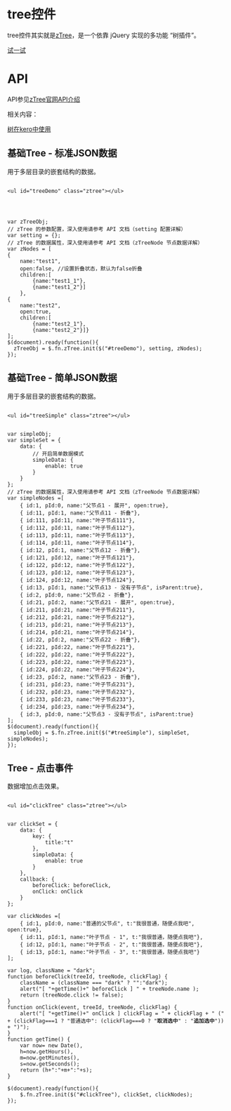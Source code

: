 # tree控件

tree控件其实就是[zTree](http://www.treejs.cn/v3/main.php#_zTreeInfo)，是一个依靠 jQuery 实现的多功能 “树插件”。


[试一试](http://tinper.org/webide/#/demos/ui/tree)


# API

API参见[zTree官网API介绍](http://www.treejs.cn/v3/api.php)


相关内容：

[树在kero中使用](http://tinper.org/dist/kero/docs/tree.html) 

## 基础Tree - 标准JSON数据

用于多层目录的嵌套结构的数据。

<div class="examples-code"><pre><code>
&lt;ul id="treeDemo" class="ztree">&lt;/ul>
       
</code></pre>
</div>


<pre class="examples-code"><code>
var zTreeObj;
// zTree 的参数配置，深入使用请参考 API 文档（setting 配置详解）
var setting = {};
// zTree 的数据属性，深入使用请参考 API 文档（zTreeNode 节点数据详解）
var zNodes = [
{
    name:"test1",
    open:false, //设置折叠状态，默认为false折叠
    children:[
        {name:"test1_1"},
        {name:"test1_2"}]
    },
{
    name:"test2",
    open:true,
    children:[
        {name:"test2_1"},
        {name:"test2_2"}]}
];
$(document).ready(function(){
  zTreeObj = $.fn.zTree.init($("#treeDemo"), setting, zNodes);
});
</code></pre>



## 基础Tree - 简单JSON数据

用于多层目录的嵌套结构的数据。

<div class="examples-code"><pre><code>
&lt;ul id="treeSimple" class="ztree">&lt;/ul>
</code></pre>
</div>


<pre class="examples-code"><code>
var simpleObj;
var simpleSet = {
    data: {
        // 开启简单数据模式
        simpleData: {
            enable: true
        }
    }
};
// zTree 的数据属性，深入使用请参考 API 文档（zTreeNode 节点数据详解）
var simpleNodes =[
    { id:1, pId:0, name:"父节点1 - 展开", open:true},
    { id:11, pId:1, name:"父节点11 - 折叠"},
    { id:111, pId:11, name:"叶子节点111"},
    { id:112, pId:11, name:"叶子节点112"},
    { id:113, pId:11, name:"叶子节点113"},
    { id:114, pId:11, name:"叶子节点114"},
    { id:12, pId:1, name:"父节点12 - 折叠"},
    { id:121, pId:12, name:"叶子节点121"},
    { id:122, pId:12, name:"叶子节点122"},
    { id:123, pId:12, name:"叶子节点123"},
    { id:124, pId:12, name:"叶子节点124"},
    { id:13, pId:1, name:"父节点13 - 没有子节点", isParent:true},
    { id:2, pId:0, name:"父节点2 - 折叠"},
    { id:21, pId:2, name:"父节点21 - 展开", open:true},
    { id:211, pId:21, name:"叶子节点211"},
    { id:212, pId:21, name:"叶子节点212"},
    { id:213, pId:21, name:"叶子节点213"},
    { id:214, pId:21, name:"叶子节点214"},
    { id:22, pId:2, name:"父节点22 - 折叠"},
    { id:221, pId:22, name:"叶子节点221"},
    { id:222, pId:22, name:"叶子节点222"},
    { id:223, pId:22, name:"叶子节点223"},
    { id:224, pId:22, name:"叶子节点224"},
    { id:23, pId:2, name:"父节点23 - 折叠"},
    { id:231, pId:23, name:"叶子节点231"},
    { id:232, pId:23, name:"叶子节点232"},
    { id:233, pId:23, name:"叶子节点233"},
    { id:234, pId:23, name:"叶子节点234"},
    { id:3, pId:0, name:"父节点3 - 没有子节点", isParent:true}
];
$(document).ready(function(){
  simpleObj = $.fn.zTree.init($("#treeSimple"), simpleSet, simpleNodes);
});
</code></pre>



## Tree - 点击事件

数据增加点击效果。

<div class="examples-code"><pre><code>
&lt;ul id="clickTree" class="ztree">&lt;/ul>
</code></pre>
</div>


<pre class="examples-code"><code>
var clickSet = {
    data: {
        key: {
            title:"t"
        },
        simpleData: {
            enable: true
        }
    },
    callback: {
        beforeClick: beforeClick,
        onClick: onClick
    }
};

var clickNodes =[
    { id:1, pId:0, name:"普通的父节点", t:"我很普通，随便点我吧", open:true},
    { id:11, pId:1, name:"叶子节点 - 1", t:"我很普通，随便点我吧"},
    { id:12, pId:1, name:"叶子节点 - 2", t:"我很普通，随便点我吧"},
    { id:13, pId:1, name:"叶子节点 - 3", t:"我很普通，随便点我吧"}
];

var log, className = "dark";
function beforeClick(treeId, treeNode, clickFlag) {
    className = (className === "dark" ? "":"dark");
    alert("[ "+getTime()+" beforeClick ] " + treeNode.name );
    return (treeNode.click != false);
}
function onClick(event, treeId, treeNode, clickFlag) {
    alert("[ "+getTime()+" onClick ] clickFlag = " + clickFlag + " (" + (clickFlag===1 ? "普通选中": (clickFlag===0 ? "<b>取消选中</b>" : "<b>追加选中</b>")) + ")");
}
function getTime() {
    var now= new Date(),
    h=now.getHours(),
    m=now.getMinutes(),
    s=now.getSeconds();
    return (h+":"+m+":"+s);
}

$(document).ready(function(){
    $.fn.zTree.init($("#clickTree"), clickSet, clickNodes);
});
</code></pre>

